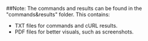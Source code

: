 ##Note:
The commands and results can be found in the "commands&results" folder. This contains:
- TXT files for commands and cURL results.
- PDF files for better visuals, such as screenshots.
